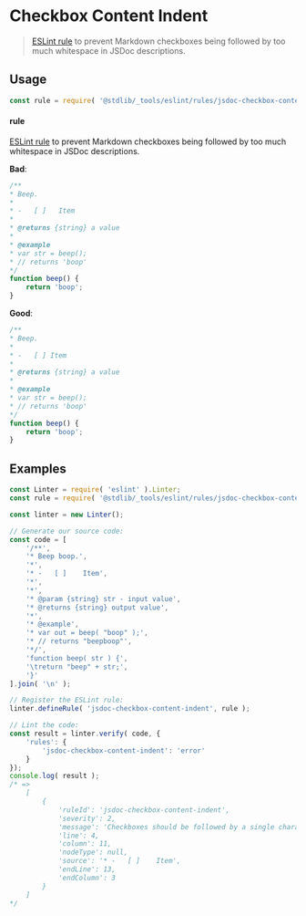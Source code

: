 <!--

@license Apache-2.0

Copyright (c) 2018 The Stdlib Authors.

Licensed under the Apache License, Version 2.0 (the "License");
you may not use this file except in compliance with the License.
You may obtain a copy of the License at

   http://www.apache.org/licenses/LICENSE-2.0

Unless required by applicable law or agreed to in writing, software
distributed under the License is distributed on an "AS IS" BASIS,
WITHOUT WARRANTIES OR CONDITIONS OF ANY KIND, either express or implied.
See the License for the specific language governing permissions and
limitations under the License.

-->

# Checkbox Content Indent

> [ESLint rule][eslint-rules] to prevent Markdown checkboxes being followed by too much whitespace in JSDoc descriptions.

<section class="intro">

</section>

<!-- /.intro -->

<section class="usage">

## Usage

```javascript
const rule = require( '@stdlib/_tools/eslint/rules/jsdoc-checkbox-content-indent' );
```

#### rule

[ESLint rule][eslint-rules] to prevent Markdown checkboxes being followed by too much whitespace in JSDoc descriptions.

**Bad**:

<!-- eslint-disable stdlib/jsdoc-checkbox-content-indent,  stdlib/jsdoc-no-paragraph-content-indent, stdlib/jsdoc-markdown-remark -->

```javascript
/**
* Beep.
*
* -   [ ]   Item
*
* @returns {string} a value
*
* @example
* var str = beep();
* // returns 'boop'
*/
function beep() {
    return 'boop';
}
```

**Good**:

```javascript
/**
* Beep.
*
* -   [ ] Item
*
* @returns {string} a value
*
* @example
* var str = beep();
* // returns 'boop'
*/
function beep() {
    return 'boop';
}
```

</section>

<!-- /.usage -->

<section class="examples">

## Examples

<!-- eslint no-undef: "error" -->

```javascript
const Linter = require( 'eslint' ).Linter;
const rule = require( '@stdlib/_tools/eslint/rules/jsdoc-checkbox-content-indent' );

const linter = new Linter();

// Generate our source code:
const code = [
    '/**',
    '* Beep boop.',
    '*',
    '* -   [ ]    Item',
    '*',
    '*',
    '* @param {string} str - input value',
    '* @returns {string} output value',
    '*',
    '* @example',
    '* var out = beep( "boop" );',
    '* // returns "beepboop"',
    '*/',
    'function beep( str ) {',
    '\treturn "beep" + str;',
    '}'
].join( '\n' );

// Register the ESLint rule:
linter.defineRule( 'jsdoc-checkbox-content-indent', rule );

// Lint the code:
const result = linter.verify( code, {
    'rules': {
        'jsdoc-checkbox-content-indent': 'error'
    }
});
console.log( result );
/* =>
    [
        {
            'ruleId': 'jsdoc-checkbox-content-indent',
            'severity': 2,
            'message': 'Checkboxes should be followed by a single character',
            'line': 4,
            'column': 11,
            'nodeType': null,
            'source': '* -   [ ]    Item',
            'endLine': 13,
            'endColumn': 3
        }
    ]
*/
```

</section>

<!-- /.examples -->

<!-- Section for related `stdlib` packages. Do not manually edit this section, as it is automatically populated. -->

<section class="related">

</section>

<!-- /.related -->

<!-- Section for all links. Make sure to keep an empty line after the `section` element and another before the `/section` close. -->

<section class="links">

[eslint-rules]: https://eslint.org/docs/developer-guide/working-with-rules

</section>

<!-- /.links -->
